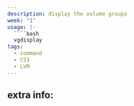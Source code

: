 ```yaml
---
description: display the volume groups
week: "1"
usage: |-
  ````bash 
  vgdisplay
tags:
  - command
  - CS3
  - LVM
---
```

## extra info:
